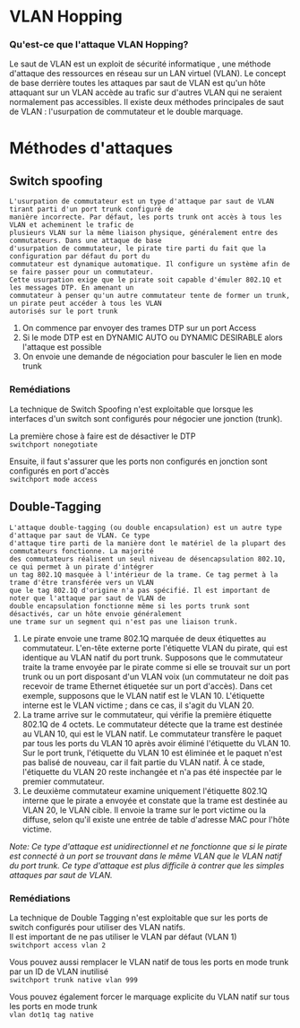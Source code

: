 # VLAN Hopping


### Qu'est-ce que l'attaque VLAN Hopping?
Le saut de VLAN est un exploit de sécurité informatique , une méthode d'attaque des ressources en réseau sur un LAN virtuel (VLAN).
Le concept de base derrière toutes les attaques par saut de VLAN est qu'un hôte attaquant sur un VLAN accède au trafic sur d'autres VLAN qui ne seraient normalement pas accessibles. Il existe deux méthodes principales de saut de VLAN : l'usurpation de commutateur et le double marquage.

# Méthodes d'attaques

## Switch spoofing

```
L'usurpation de commutateur est un type d'attaque par saut de VLAN tirant parti d'un port trunk configuré de
manière incorrecte. Par défaut, les ports trunk ont accès à tous les VLAN et acheminent le trafic de
plusieurs VLAN sur la même liaison physique, généralement entre des commutateurs. Dans une attaque de base
d'usurpation de commutateur, le pirate tire parti du fait que la configuration par défaut du port du
commutateur est dynamique automatique. Il configure un système afin de se faire passer pour un commutateur.
Cette usurpation exige que le pirate soit capable d'émuler 802.1Q et les messages DTP. En amenant un
commutateur à penser qu'un autre commutateur tente de former un trunk, un pirate peut accéder à tous les VLAN
autorisés sur le port trunk
```

1. On commence par envoyer des trames DTP sur un port Access
2. Si le mode DTP est en DYNAMIC AUTO ou DYNAMIC DESIRABLE alors l'attaque est possible
3. On envoie une demande de négociation pour basculer le lien en mode trunk

### Remédiations
La technique de Switch Spoofing n'est exploitable que lorsque les interfaces d'un switch sont configurés pour négocier une jonction (trunk).

La première chose à faire est de désactiver le DTP<br>
`switchport nonegotiate`

Ensuite, il faut s'assurer que les ports non configurés en jonction sont configurés en port d'accès<br>
`switchport mode access`

## Double-Tagging

```
L'attaque double-tagging (ou double encapsulation) est un autre type d'attaque par saut de VLAN. Ce type
d'attaque tire parti de la manière dont le matériel de la plupart des commutateurs fonctionne. La majorité
des commutateurs réalisent un seul niveau de désencapsulation 802.1Q, ce qui permet à un pirate d'intégrer
un tag 802.1Q masquée à l'intérieur de la trame. Ce tag permet à la trame d'être transférée vers un VLAN
que le tag 802.1Q d'origine n'a pas spécifié. Il est important de noter que l'attaque par saut de VLAN de
double encapsulation fonctionne même si les ports trunk sont désactivés, car un hôte envoie généralement
une trame sur un segment qui n'est pas une liaison trunk.
```

1. Le pirate envoie une trame 802.1Q marquée de deux étiquettes au commutateur. L'en-tête externe porte l'étiquette VLAN du pirate, qui est identique au VLAN natif du port trunk. Supposons que le commutateur traite la trame envoyée par le pirate comme si elle se trouvait sur un port trunk ou un port disposant d'un VLAN voix (un commutateur ne doit pas recevoir de trame Ethernet étiquetée sur un port d'accès). Dans cet exemple, supposons que le VLAN natif est le VLAN 10. L'étiquette interne est le VLAN victime ; dans ce cas, il s'agit du VLAN 20.
2. La trame arrive sur le commutateur, qui vérifie la première étiquette 802.1Q de 4 octets. Le commutateur détecte que la trame est destinée au VLAN 10, qui est le VLAN natif. Le commutateur transfère le paquet par tous les ports du VLAN 10 après avoir éliminé l'étiquette du VLAN 10. Sur le port trunk, l'étiquette du VLAN 10 est éliminée et le paquet n'est pas balisé de nouveau, car il fait partie du VLAN natif. À ce stade, l'étiquette du VLAN 20 reste inchangée et n'a pas été inspectée par le premier commutateur.
3. Le deuxième commutateur examine uniquement l'étiquette 802.1Q interne que le pirate a envoyée et constate que la trame est destinée au VLAN 20, le VLAN cible. Il envoie la trame sur le port victime ou la diffuse, selon qu'il existe une entrée de table d'adresse MAC pour l'hôte victime.

*Note: Ce type d'attaque est unidirectionnel et ne fonctionne que si le pirate est connecté à un port se trouvant dans le même VLAN que le VLAN natif du port trunk. Ce type d'attaque est plus difficile à contrer que les simples attaques par saut de VLAN.*

### Remédiations

La technique de Double Tagging n'est exploitable que sur les ports de switch configurés pour utiliser des VLAN natifs.<br>
Il est important de ne pas utiliser le VLAN par défaut (VLAN 1)<br>
`switchport access vlan 2`

Vous pouvez aussi remplacer le VLAN natif de tous les ports en mode trunk par un ID de VLAN inutilisé<br>
`switchport trunk native vlan 999`

Vous pouvez également forcer le marquage explicite du VLAN natif sur tous les ports en mode trunk<br>
`vlan dot1q tag native`
